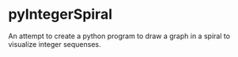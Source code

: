 # pyIntegerSpiral
An attempt to create a python program to draw a graph in a spiral to visualize integer sequenses.
